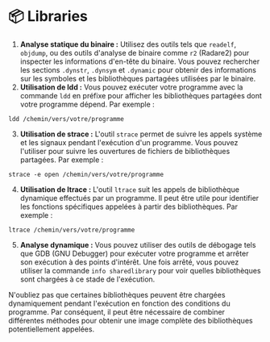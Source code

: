 # 📦 Libraries

1. **Analyse statique du binaire :** Utilisez des outils tels que `readelf`, `objdump`, ou des outils d'analyse de binaire comme `r2` (Radare2) pour inspecter les informations d'en-tête du binaire. Vous pouvez rechercher les sections `.dynstr`, `.dynsym` et `.dynamic` pour obtenir des informations sur les symboles et les bibliothèques partagées utilisées par le binaire.
2. **Utilisation de ldd :** Vous pouvez exécuter votre programme avec la commande `ldd` en préfixe pour afficher les bibliothèques partagées dont votre programme dépend. Par exemple :

```
ldd /chemin/vers/votre/programme
```

3. **Utilisation de strace :** L'outil `strace` permet de suivre les appels système et les signaux pendant l'exécution d'un programme. Vous pouvez l'utiliser pour suivre les ouvertures de fichiers de bibliothèques partagées. Par exemple :

```
strace -e open /chemin/vers/votre/programme
```

4. **Utilisation de ltrace :** L'outil `ltrace` suit les appels de bibliothèque dynamique effectués par un programme. Il peut être utile pour identifier les fonctions spécifiques appelées à partir des bibliothèques. Par exemple :

```
ltrace /chemin/vers/votre/programme
```

5. **Analyse dynamique :** Vous pouvez utiliser des outils de débogage tels que GDB (GNU Debugger) pour exécuter votre programme et arrêter son exécution à des points d'intérêt. Une fois arrêté, vous pouvez utiliser la commande `info sharedlibrary` pour voir quelles bibliothèques sont chargées à ce stade de l'exécution.

N'oubliez pas que certaines bibliothèques peuvent être chargées dynamiquement pendant l'exécution en fonction des conditions du programme. Par conséquent, il peut être nécessaire de combiner différentes méthodes pour obtenir une image complète des bibliothèques potentiellement appelées.
